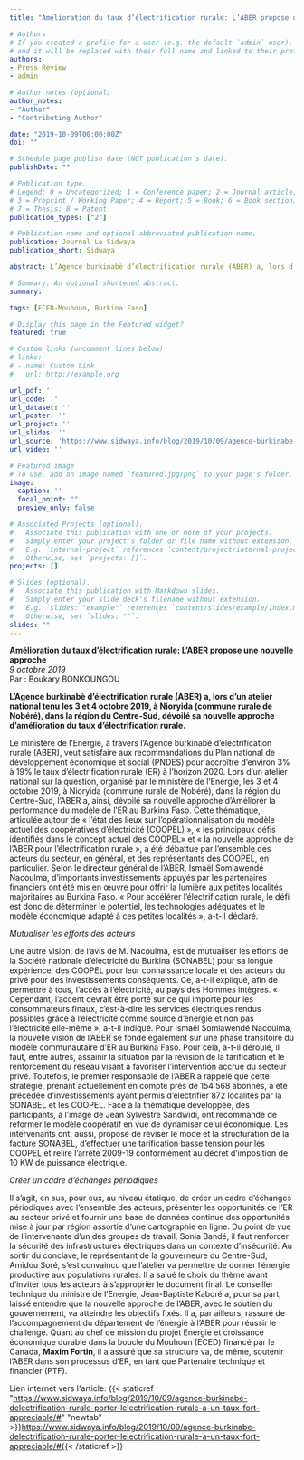 ```yaml
---
title: "Amélioration du taux d’électrification rurale: L’ABER propose une nouvelle approche"

# Authors
# If you created a profile for a user (e.g. the default `admin` user), write the username (folder name) here
# and it will be replaced with their full name and linked to their profile.
authors:
- Press Review
- admin

# Author notes (optional)
author_notes:
- "Author"
- "Contributing Author"

date: "2019-10-09T00:00:00Z"
doi: ""

# Schedule page publish date (NOT publication's date).
publishDate: ""

# Publication type.
# Legend: 0 = Uncategorized; 1 = Conference paper; 2 = Journal article;
# 3 = Preprint / Working Paper; 4 = Report; 5 = Book; 6 = Book section;
# 7 = Thesis; 8 = Patent
publication_types: ["2"]

# Publication name and optional abbreviated publication name.
publication: Journal Le Sidwaya
publication_short: Sidwaya

abstract: L’Agence burkinabè d’électrification rurale (ABER) a, lors d’un atelier national tenu les 3 et 4 octobre 2019, à Nioryida (commune rurale de Nobéré), dans la région du Centre-Sud, dévoilé sa nouvelle approche d’amélioration du taux d’électrification rurale.

# Summary. An optional shortened abstract.
summary:

tags: [ECED-Mouhoun, Burkina Faso]

# Display this page in the Featured widget?
featured: true

# Custom links (uncomment lines below)
# links:
# - name: Custom Link
#   url: http://example.org

url_pdf: ''
url_code: ''
url_dataset: ''
url_poster: ''
url_project: ''
url_slides: ''
url_source: 'https://www.sidwaya.info/blog/2019/10/09/agence-burkinabe-delectrification-rurale-porter-lelectrification-rurale-a-un-taux-fort-appreciable/'
url_video: ''

# Featured image
# To use, add an image named `featured.jpg/png` to your page's folder.
image:
  caption: ''
  focal_point: ""
  preview_only: false

# Associated Projects (optional).
#   Associate this publication with one or more of your projects.
#   Simply enter your project's folder or file name without extension.
#   E.g. `internal-project` references `content/project/internal-project/index.md`.
#   Otherwise, set `projects: []`.
projects: []

# Slides (optional).
#   Associate this publication with Markdown slides.
#   Simply enter your slide deck's filename without extension.
#   E.g. `slides: "example"` references `content/slides/example/index.md`.
#   Otherwise, set `slides: ""`.
slides: ""
---
```


**Amélioration du taux d’électrification rurale: L’ABER propose une nouvelle approche**  
*9 octobre 2019*  
Par : Boukary BONKOUNGOU

**L’Agence burkinabè d’électrification rurale (ABER) a, lors d’un atelier national tenu les 3 et 4 octobre 2019, à Nioryida (commune rurale de Nobéré), dans la région du Centre-Sud, dévoilé sa nouvelle approche d’amélioration du taux d’électrification rurale.**  

Le ministère de l’Energie, à travers l’Agence burkinabè d’électrification rurale (ABER), veut satisfaire aux recommandations du Plan national de développement économique et social (PNDES) pour accroître d’environ 3% à 19% le taux d’électrification rurale (ER) à l’horizon 2020. Lors d’un atelier national sur la question, organisé par le ministère de l’Energie, les 3 et 4 octobre 2019, à Nioryida (commune rurale de Nobéré), dans la région du Centre-Sud, l’ABER a, ainsi, dévoilé sa nouvelle approche d’Améliorer la performance du modèle de l’ER au Burkina Faso. Cette thématique, articulée autour de « l’état des lieux sur l’opérationnalisation du modèle actuel des coopératives d’électricité (COOPEL) », « les principaux défis identifiés dans le concept actuel des COOPEL» et « la nouvelle approche de l’ABER pour l’électrification rurale », a été débattue par l’ensemble des acteurs du secteur, en général, et des représentants des COOPEL, en particulier. Selon le directeur général de l’ABER, Ismaël Somlawendé Nacoulma, d’importants investissements appuyés par les partenaires financiers ont été mis en œuvre pour offrir la lumière aux petites localités majoritaires au Burkina Faso. « Pour accélérer l’électrification rurale, le défi est donc de déterminer le potentiel, les technologies adéquates et le modèle économique adapté à ces petites localités », a-t-il déclaré.  

*Mutualiser les efforts des acteurs*  

Une autre vision, de l’avis de M. Nacoulma, est de mutualiser les efforts de la Société nationale d’électricité du Burkina (SONABEL) pour sa longue expérience, des COOPEL pour leur connaissance locale et des acteurs du privé pour des investissements conséquents. Ce, a-t-il expliqué, afin de permettre à tous, l’accès à l’électricité, au pays des Hommes intègres. « Cependant, l’accent devrait être porté sur ce qui importe pour les consommateurs finaux, c’est-à-dire les services électriques rendus possibles grâce à l’électricité comme source d’énergie et non pas l’électricité elle-même », a-t-il indiqué. Pour Ismaël Somlawendé Nacoulma, la nouvelle vision de l’ABER se fonde également sur une phase transitoire du modèle communautaire d’ER au Burkina Faso. Pour cela, a-t-il déroulé, il faut, entre autres, assainir la situation par la révision de la tarification et le renforcement du réseau visant à favoriser l’intervention accrue du secteur privé. Toutefois, le premier responsable de l’ABER a rappelé que cette stratégie, prenant actuellement en compte près de 154 568 abonnés, a été précédée d’investissements ayant permis d’électrifier 872 localités par la SONABEL et les COOPEL. Face à la thématique développée, des participants, à l’image de Jean Sylvestre Sandwidi, ont recommandé de reformer le modèle coopératif en vue de dynamiser celui économique. Les intervenants ont, aussi, proposé de réviser le mode et la structuration de la facture SONABEL, d’effectuer une tarification basse tension pour les COOPEL et relire l’arrêté 2009-19 conformément au décret  d’imposition de 10 KW de puissance électrique.  

*Créer un cadre d’échanges périodiques*  

Il s’agit, en sus, pour eux, au niveau étatique, de créer un cadre d’échanges périodiques avec l’ensemble des acteurs, présenter les opportunités de l’ER au secteur privé et fournir une base de données continue des opportunités mise à jour par région assortie d’une cartographie en ligne. Du point de vue de l’intervenante d’un des groupes de travail, Sonia Bandé, il faut renforcer la sécurité des infrastructures électriques dans un contexte d’insécurité. Au sortir du conclave, le représentant de la gouverneure du Centre-Sud, Amidou Soré, s’est convaincu que l’atelier va permettre de donner l’énergie productive aux populations rurales. Il a salué le choix du thème avant d’inviter tous les acteurs à s’approprier le document final. Le conseiller technique du ministre de l’Energie, Jean-Baptiste Kaboré a, pour sa part, laissé entendre que la nouvelle approche de l’ABER, avec le soutien du gouvernement, va atteindre les objectifs fixés. Il a, par ailleurs, rassuré de l’accompagnement du département de l’énergie à l’ABER pour réussir le challenge. Quant au chef de mission du projet Energie et croissance économique durable dans la boucle du Mouhoun (ECED) financé par le Canada, **Maxim Fortin**, il a assuré que sa structure va, de même, soutenir l’ABER dans son processus d’ER, en tant que Partenaire technique et financier (PTF).  

Lien internet vers l'article: {{< staticref "https://www.sidwaya.info/blog/2019/10/09/agence-burkinabe-delectrification-rurale-porter-lelectrification-rurale-a-un-taux-fort-appreciable/#" "newtab" >}}https://www.sidwaya.info/blog/2019/10/09/agence-burkinabe-delectrification-rurale-porter-lelectrification-rurale-a-un-taux-fort-appreciable/#{{< /staticref >}}
